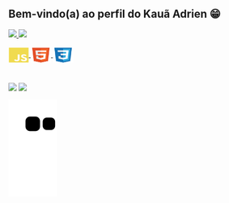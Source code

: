 ## Bem-vindo(a) ao perfil do Kauã Adrien 😁

 <div>
   <a href="https://github.com/KauaAdrien">
   <img height="180em" src="https://github-readme-stats.vercel.app/api?username=KauaAdrien&show_icons=true&theme=tokyonight&include_all_commits=true&count_public=true"/>
   <img height="180em" src="https://github-readme-stats.vercel.app/api/top-langs/?username=KauaAdrien&layout=compact&langs_count=6&theme=tokyonight"/>

</div>
<div style="display: inline_block"><br>
  <img align="center" alt="Js" height="30" width="40" src="https://raw.githubusercontent.com/devicons/devicon/master/icons/javascript/javascript-plain.svg">
  <img align="center" alt="HTML" height="30" width="40" src="https://raw.githubusercontent.com/devicons/devicon/master/icons/html5/html5-original.svg">
  <img align="center" alt="CSS" height="30" width="40" src="https://raw.githubusercontent.com/devicons/devicon/master/icons/css3/css3-original.svg">
</div>
 
 <br>

### 
 
<div> 
  <a href = "mailto:kauamanaus5@gmail.com"><img src="https://img.shields.io/badge/-Gmail-%23333?style=for-the-badge&logo=gmail&logoColor=white" target="_blank"></a>
  <a href = "https://www.linkedin.com/in/kauã-adrien-61a297215" target="_blank"><img src="https://img.shields.io/badge/-LinkedIn-%230077B5?style-for-the-bagde&logo=linkedin&logoColor=white" target="_blank"></a>
 
![snake animation](https://github.com/KauaAdrien/KauaAdrien/blob/output/github-contribution-grid-snake2.svg)
 
</div>


